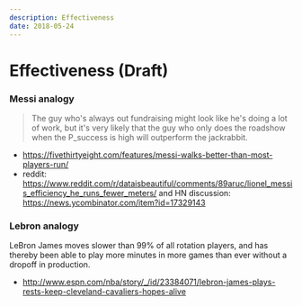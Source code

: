 ```yaml
---
description: Effectiveness
date: 2018-05-24
---
```


# Effectiveness (Draft)

### Messi analogy
> The guy who's always out fundraising might look like he's doing a lot of work, but it's very likely that the guy who only does the roadshow when the P_success is high will outperform the jackrabbit.

- https://fivethirtyeight.com/features/messi-walks-better-than-most-players-run/
- reddit: https://www.reddit.com/r/dataisbeautiful/comments/89aruc/lionel_messis_efficiency_he_runs_fewer_meters/
and HN discussion: https://news.ycombinator.com/item?id=17329143


### Lebron analogy 
LeBron James moves slower than 99% of all rotation players, and has thereby been able to play more minutes in more games than ever without a dropoff in production. 
- http://www.espn.com/nba/story/_/id/23384071/lebron-james-plays-rests-keep-cleveland-cavaliers-hopes-alive